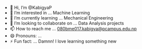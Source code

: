 - 👋 Hi, I’m @KabigyaP
- 👀 I’m interested in ... Machine Learning
- 🌱 I’m currently learning ... Mechanical Engineering
- 💞️ I’m looking to collaborate on ... Data Analysis projects
- 📫 How to reach me ... 080bme017.kabigya@pcampus.edu.np
- 😄 Pronouns: ...
- ⚡ Fun fact: ... Damnn! I love learning something new

<!---
KabigyaP/KabigyaP is a ✨ special ✨ repository because its `README.md` (this file) appears on your GitHub profile.
You can click the Preview link to take a look at your changes.
--->
